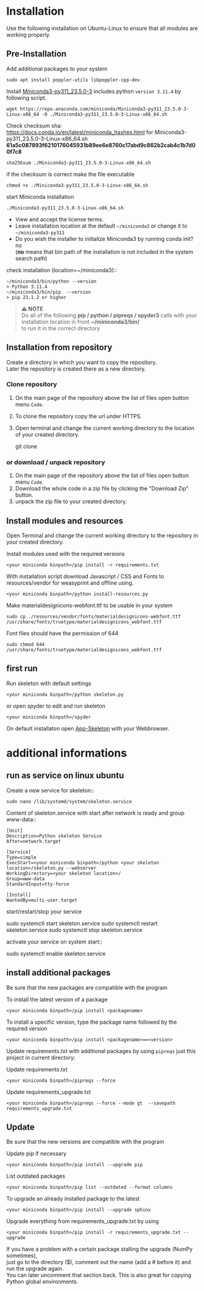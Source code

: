 # Installation

Use the following installation on Ubuntu-Linux to ensure that all modules are working properly.

## Pre-Installation

Add additional packages to your system

    sudo apt install poppler-utils libpoppler-cpp-dev

Install [Miniconda3-py311_23.5.0-3](https://repo.anaconda.com/miniconda/) includes python `version 3.11.4` by following script.

    wget https://repo.anaconda.com/miniconda/Miniconda3-py311_23.5.0-3-Linux-x86_64 -O ./Miniconda3-py311_23.5.0-3-Linux-x86_64.sh

Check checksum sha:  https://docs.conda.io/en/latest/miniconda_hashes.html for Miniconda3-py311_23.5.0-3-Linux-x86_64.sh **61a5c087893f6210176045931b89ee6e8760c17abd9c862b2cab4c1b7d00f7c8**

    sha256sum ./Miniconda3-py311_23.5.0-3-Linux-x86_64.sh
    
if the checksum is correct make the file executable

    chmod +x ./Miniconda3-py311_23.5.0-3-Linux-x86_64.sh

start Miniconda installation
   
    ./Miniconda3-py311_23.5.0-3-Linux-x86_64.sh
   
* View and accept the license terms.
* Leave installation location at the default `~/miniconda3` or change it to `~/miniconda3-py311`
* Do you wish the installer to initialize Miniconda3 by running conda init? no  
  (**no** means that bin path of the installation is not included in the system search path)

check installation (location=~/miniconda3)::

    ~/miniconda3/bin/python --version
    > Python 3.11.4 
    ~/miniconda3/bin/pip  --version
    > pip 23.1.2 or higher
 
> **⚠ NOTE**  
> Do all of the following **pip / python / pipreqs / spyder3** calls with your installation location in front **~/miniconda3/bin/**  
> to run it in the correct directory
  
## Installation from repository

Create a directory in which you want to copy the repository.  
Later the repository is created there as a new directory.
 
### Clone repository

1. On the main page of the repository above the list of files open button menu `Code`.
2. To clone the repository copy the url under HTTPS.
3. Open terminal and change the current working directory to the location of your created directory.

    git clone <paste url here>
    
### or download / unpack repository

1. On the main page of the repository above the list of files open button menu `Code`.
2. Download the whole code in a zip file by clicking the "Download Zip" button.
3. unpack the zip file to your created directory.

## Install modules and resources

Open Terminal and change the current working directory to the repository in your created directory.

Install modules used with the required versions

    <your miniconda binpath>/pip install -r requirements.txt
  
With installation script download Javascript / CSS and Fonts to resources/vendor for weasyprint and offline using.

    <your miniconda binpath>/python install-resources.py

Make materialdesignicons-webfont.ttf to be usable in your system

    sudo cp ./resources/vendor/fonts/materialdesignicons-webfont.ttf /usr/share/fonts/truetype/materialdesignicons_webfont.ttf

Font files should have the permission of 644

    sudo chmod 644 /usr/share/fonts/truetype/materialdesignicons_webfont.ttf

## first run

Run skeleton with default settings

    <your miniconda binpath>/python skeleton.py
    
or open spyder to edit and run skeleton

    <your miniconda binpath>/spyder

On default installaton open [App-Skeleton](http://127.0.0.1:5000/) with your Webbrowser.
    
# additional informations

## run as service on linux ubuntu

Create a new service for skeleton::
    
    sudo nano /lib/systemd/system/skeleton.service

Content of skeleton.service with start after network is ready and group www-data::

    [Unit]
    Description=Python skeleton Service
    After=network.target
    
    [Service]
    Type=simple
    ExecStart=<your miniconda binpath>/python <your skeleton location>/skeleton.py --webserver
    WorkingDirectory=<your skeleton location>/
    Group=www-data
    StandardInput=tty-force
    
    [Install]
    WantedBy=multi-user.target

start/restart/stop your service

   sudo systemctl start skeleton.service
   sudo systemctl restart skeleton.service
   sudo systemctl stop skeleton.service

activate your service on system start::
   
   sudo systemctl enable skeleton.service

## install additional packages

Be sure that the new packages are compatible with the program

To install the latest version of a package

    <your miniconda binpath>/pip install <packagename>

To install a specific version, type the package name followed by the required version

    <your miniconda binpath>/pip install <packagename>==<version>
 
Update requirements.txt with additional packages by using `pipreqs` just this project in current directory:

Update requirements.txt

    <your miniconda binpath>/pipreqs --force

Update requirements_upgrade.txt

    <your miniconda binpath>/pipreqs --force --mode gt  --savepath requirements_upgrade.txt

## Update

Be sure that the new versions are compatible with the program

Update pip if necessary

    <your miniconda binpath>/pip install --upgrade pip
    
List outdated packages

    <your miniconda binpath>/pip list --outdated --format columns 
 
To upgrade an already installed package to the latest

    <your miniconda binpath>/pip install --upgrade sphinx
 
Upgrade everything from requirements_upgrade.txt by using

    <your miniconda binpath>/pip install -r requirements_upgrade.txt --upgrade

If you have a problem with a certain package stalling the upgrade (NumPy sometimes),  
just go to the directory ($), comment out the name (add a # before it) and run the upgrade again.  
You can later uncomment that section back. This is also great for copying Python global environments.
